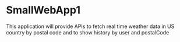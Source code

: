 # SmallWebApp1
This application will provide APIs to fetch real time weather data in US country by postal code and to show history by user and postalCode 

